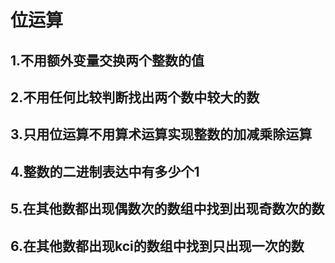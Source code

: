 # 位运算
## 1.不用额外变量交换两个整数的值
## 2.不用任何比较判断找出两个数中较大的数
## 3.只用位运算不用算术运算实现整数的加减乘除运算
## 4.整数的二进制表达中有多少个1
## 5.在其他数都出现偶数次的数组中找到出现奇数次的数
## 6.在其他数都出现kci的数组中找到只出现一次的数